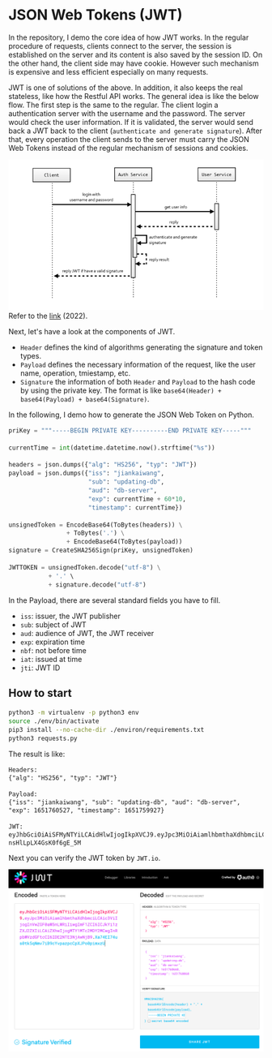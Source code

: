 # JSON Web Tokens (JWT)

In the repository, I demo the core idea of how JWT works. In the regular procedure of requests, clients connect to the server, the session is established on the server and its content is also saved by the session ID. On the other hand, the client side may have cookie. However such mechanism is expensive and less efficient especially on many requests. 

JWT is one of solutions of the above. In addition, it also keeps the real stateless, like how the Restful API works. The general idea is like the below flow. The first step is the same to the regular. The client login a authentication server with the username and the password. The server would check the user information. If it is validated, the server would send back a JWT back to the client (`authenticate and generate signature`). After that, every operation the client sends to the server must carry the JSON Web Tokens instead of the regular mechanism of sessions and cookies.

![](doc/jwt.png)
Refer to the [link](https://medium.com/mr-efacani-teatime/%E6%B7%BA%E8%AB%87jwt%E7%9A%84%E5%AE%89%E5%85%A8%E6%80%A7%E8%88%87%E9%81%A9%E7%94%A8%E6%83%85%E5%A2%83-301b5491b60e) (2022).

Next, let's have a look at the components of JWT.

- `Header` defines the kind of algorithms generating the signature and token types.
- `Payload` defines the necessary information of the request, like the user name, operation, tmiestamp, etc.
- `Signature` the information of both `Header` and `Payload` to the hash code by using the private key. The format is like `base64(Header) + base64(Payload) + base64(Signature)`.

In the following, I demo how to generate the JSON Web Token on Python.

```py
priKey = """-----BEGIN PRIVATE KEY----------END PRIVATE KEY-----"""

currentTime = int(datetime.datetime.now().strftime("%s"))

headers = json.dumps({"alg": "HS256", "typ": "JWT"})
payload = json.dumps({"iss": "jiankaiwang",
                      "sub": "updating-db",
                      "aud": "db-server",
                      "exp": currentTime + 60*10,
                      "timestamp": currentTime})

unsignedToken = EncodeBase64(ToBytes(headers)) \
                + ToBytes('.') \
                + EncodeBase64(ToBytes(payload))
signature = CreateSHA256Sign(priKey, unsignedToken)

JWTTOKEN = unsignedToken.decode("utf-8") \
           + '.' \
           + signature.decode("utf-8")
```

In the Payload, there are several standard fields you have to fill.

- `iss`: issuer, the JWT publisher
- `sub`: subject of JWT
- `aud`: audience of JWT, the JWT receiver
- `exp`: expiration time
- `nbf`: not before time
- `iat`: issued at time
- `jti`: JWT ID

## How to start

```sh
python3 -m virtualenv -p python3 env
source ./env/bin/activate
pip3 install --no-cache-dir ./environ/requirements.txt
python3 requests.py
```

The result is like:
```text
Headers:
{"alg": "HS256", "typ": "JWT"}

Payload:
{"iss": "jiankaiwang", "sub": "updating-db", "aud": "db-server", "exp": 1651760527, "timestamp": 1651759927}

JWT:
eyJhbGciOiAiSFMyNTYiLCAidHlwIjogIkpXVCJ9.eyJpc3MiOiAiamlhbmthaXdhbmciLCAic3ViIjogInVwZGF0aW5nLWRiIiwgImF1ZCI6ICJkYi1zZXJ2ZXIiLCAiZXhwIjogMTY1MTc2MDUyNywgInRpbWVzdGFtcCI6IDE2NTE3NTk5Mjd9.aMXv8unaaUfL2NMxQduVYJ-nsHlLpLX4GsK0f6gE_5M
```

Next you can verify the JWT token by `JWT.io`.

![](./doc/jwt.io.png)
